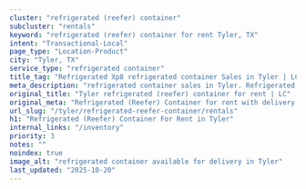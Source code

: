 ```yaml
---
cluster: "refrigerated (reefer) container"
subcluster: "rentals"
keyword: "refrigerated (reefer) container for rent Tyler, TX"
intent: "Transactional-Local"
page_type: "Location-Product"
city: "Tyler, TX"
service_type: "refrigerated container"
title_tag: "Refrigerated Xp8 refrigerated container Sales in Tyler | LC Container"
meta_description: "refrigerated container sales in Tyler. Refrigerated containers with climate control. Fast delivery, competitive pricing. Serving refrigerated reefer container area. Quote ID: N1R. Call (214) 524-4168 for your free quote today."
original_title: "Tyler refrigerated (reefer) container for rent | LC"
original_meta: "Refrigerated (Reefer) Container for rent with delivery in Tyler, TX. LC Container — local Since 2003. Get pricing today."
url_slug: "/tyler/refrigerated-reefer-container/rentals"
h1: "Refrigerated (Reefer) Container For Rent in Tyler"
internal_links: "/inventory"
priority: 3
notes: ""
noindex: true
image_alt: "refrigerated container available for delivery in Tyler"
last_updated: "2025-10-20"
---
```


<!-- TODO: Add unique city/inventory copy, images, and internal links here. -->
